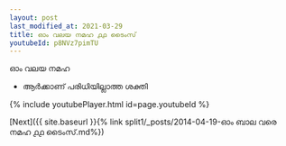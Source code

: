 ```yaml
---
layout: post
last_modified_at: 2021-03-29
title: ഓം വലയ നമഹ ൧൧ ടൈംസ്
youtubeId: p8NVz7pimTU
---
```

 
 
 ഓം വലയ നമഹ 
 
 -  ആർക്കാണ് പരിധിയില്ലാത്ത ശക്തി 
 
  
 
  
 
 
 
 
 
 


{% include youtubePlayer.html id=page.youtubeId %}
 
[Next]({{ site.baseurl }}{% link  split1/_posts/2014-04-19-ഓം ബാല വരെ നമഹ ൧൧ ടൈംസ്.md%})
 

